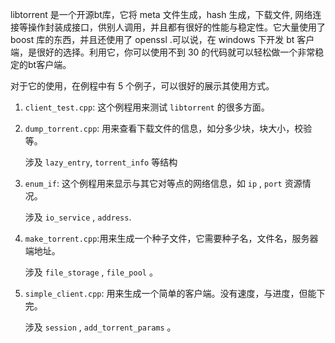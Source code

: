 libtorrent 是一个开源bt库，它将 meta 文件生成，hash 生成，下载文件, 网络连接等操作封装成接口，供别人调用，并且都有很好的性能与稳定性。它大量使用了 boost 库的东西，并且还使用了 openssl .可以说，在 windows 下开发 bt 客户端，是很好的选择。利用它，你可以使用不到 30 的代码就可以轻松做一个非常稳定的bt客户端。

对于它的使用，在例程中有 5 个例子，可以很好的展示其使用方式。

1. `client_test.cpp`: 这个例程用来测试 `libtorrent` 的很多方面。
2. `dump_torrent.cpp`: 用来查看下载文件的信息，如分多少块，块大小，校验等。
    
    涉及 `lazy_entry`, `torrent_info` 等结构

3. `enum_if`: 这个例程用来显示与其它对等点的网络信息，如 `ip` , `port` 资源情况。 

    涉及 `io_service` , `address`.

4. `make_torrent.cpp`:用来生成一个种子文件，它需要种子名，文件名，服务器端地址。
    
    涉及 `file_storage` , `file_pool` 。

5. `simple_client.cpp`: 用来生成一个简单的客户端。没有速度，与进度，但能下完。

    涉及 `session` , `add_torrent_params` 。